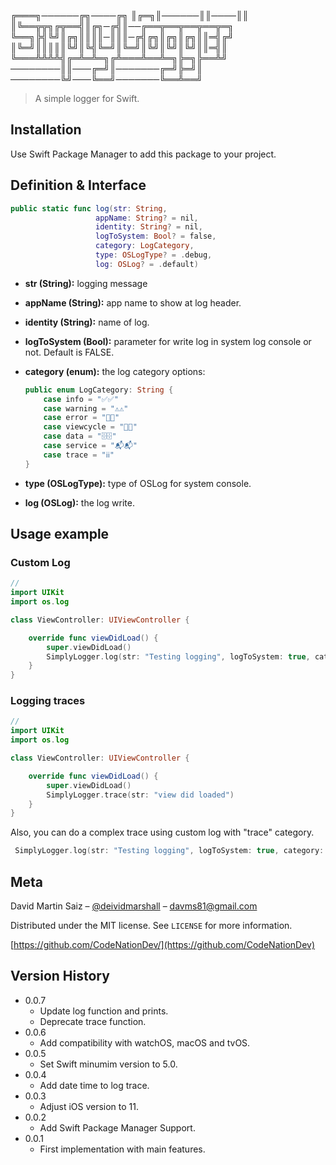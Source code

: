 
╔═══╗──────╔╗────╔╗
║╔═╗║──────║║────║║
║╚══╦╦╗╔╦══╣║╔╗─╔╣║──╔══╦══╦══╦══╦═╗
╚══╗╠╣╚╝║╔╗║║║║─║║║─╔╣╔╗║╔╗║╔╗║║═╣╔╝
║╚═╝║║║║║╚╝║╚╣╚═╝║╚═╝║╚╝║╚╝║╚╝║║═╣║
╚═══╩╩╩╩╣╔═╩═╩═╗╔╩═══╩══╩═╗╠═╗╠══╩╝
────────║║───╔═╝║───────╔═╝╠═╝║
────────╚╝───╚══╝───────╚══╩══╝
> A simple logger for Swift.

## Installation
Use Swift Package Manager to add this package to your project.

## Definition & Interface
```swift
public static func log(str: String, 
                   appName: String? = nil, 
                   identity: String? = nil, 
                   logToSystem: Bool? = false, 
                   category: LogCategory, 
                   type: OSLogType? = .debug, 
                   log: OSLog? = .default)
```
- **str (String):** logging message
- **appName (String):** app name to show at log header.
- **identity (String):** name of log.
- **logToSystem (Bool):** parameter for write log in system log console or not. Default is FALSE.
- **category (enum):** the log category options:
    ```swift 
    public enum LogCategory: String {
        case info = "✅✅"
        case warning = "⚠️⚠️"
        case error = "🧨🧨"
        case viewcycle = "📱📱"
        case data = "🗄🗄"
        case service = "📬📬"
        case trace = "ℹ️ℹ️"
    }
    ```

- **type (OSLogType):** type of OSLog for system console.
- **log (OSLog):** the log write.

## Usage example
### Custom Log
```swift
//
import UIKit
import os.log

class ViewController: UIViewController {

    override func viewDidLoad() {
        super.viewDidLoad()
        SimplyLogger.log(str: "Testing logging", logToSystem: true, category: .error, type: .error)
    }
}
```
### Logging traces
```swift
//
import UIKit
import os.log

class ViewController: UIViewController {

    override func viewDidLoad() {
        super.viewDidLoad()
        SimplyLogger.trace(str: "view did loaded")
    }
}
```
Also, you can do a complex trace using custom log with "trace" category.
```swift 
 SimplyLogger.log(str: "Testing logging", logToSystem: true, category: .trace, type: .debug)
```

## Meta

David Martin Saiz – [@deividmarshall](https://twitter.com/deividmarshall) – davms81@gmail.com

Distributed under the MIT license. See ``LICENSE`` for more information.

[https://github.com/CodeNationDev/](https://github.com/CodeNationDev)

## Version History
* 0.0.7
  * Update log function and prints.
  * Deprecate trace function.
* 0.0.6
  * Add compatibility with watchOS, macOS and tvOS.
* 0.0.5
  * Set Swift minumim version to 5.0.
* 0.0.4
  * Add date time to log trace.
* 0.0.3
  * Adjust iOS version to 11.
* 0.0.2
  * Add Swift Package Manager Support.
* 0.0.1
    * First implementation with main features.
